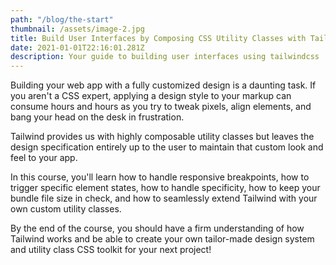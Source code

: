 ```yaml
---
path: "/blog/the-start"
thumbnail: /assets/image-2.jpg
title: Build User Interfaces by Composing CSS Utility Classes with Tailwind
date: 2021-01-01T22:16:01.281Z
description: Your guide to building user interfaces using tailwindcss
---
```

Building your web app with a fully customized design is a daunting task. If you aren't a CSS expert, applying a design style to your markup can consume hours and hours as you try to tweak pixels, align elements, and bang your head on the desk in frustration.

Tailwind provides us with highly composable utility classes but leaves the design specification entirely up to the user to maintain that custom look and feel to your app.

In this course, you'll learn how to handle responsive breakpoints, how to trigger specific element states, how to handle specificity, how to keep your bundle file size in check, and how to seamlessly extend Tailwind with your own custom utility classes.

By the end of the course, you should have a firm understanding of how Tailwind works and be able to create your own tailor-made design system and utility class CSS toolkit for your next project!